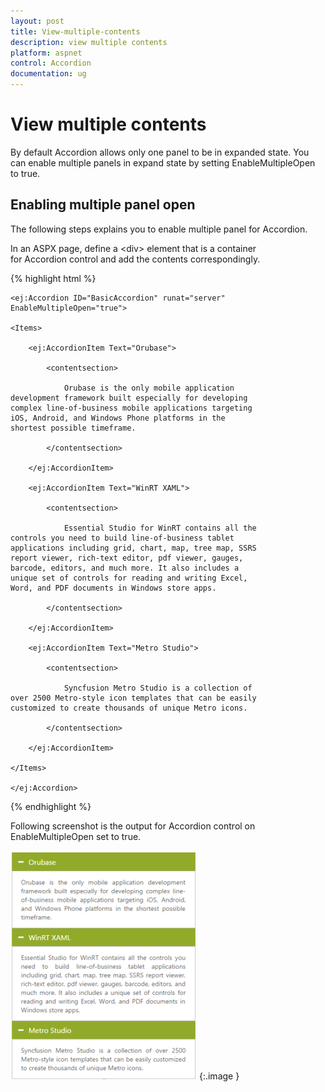 ```yaml
---
layout: post
title: View-multiple-contents
description: view multiple contents
platform: aspnet
control: Accordion 
documentation: ug
---
```


# View multiple contents

By default Accordion allows only one panel to be in expanded state. You can enable multiple panels in expand state by setting EnableMultipleOpen to true.

## Enabling multiple panel open

The following steps explains you to enable multiple panel for Accordion.

In an ASPX page, define a &lt;div&gt; element that is a container for Accordion control and add the contents correspondingly.

{% highlight html %}



<div style="width:400px">     

    <ej:Accordion ID="BasicAccordion" runat="server" EnableMultipleOpen="true">

    <Items>

        <ej:AccordionItem Text="Orubase">

            <contentsection>

                Orubase is the only mobile application development framework built especially for developing complex line-of-business mobile applications targeting iOS, Android, and Windows Phone platforms in the shortest possible timeframe. 

            </contentsection>

        </ej:AccordionItem>

        <ej:AccordionItem Text="WinRT XAML">

            <contentsection>

                Essential Studio for WinRT contains all the controls you need to build line-of-business tablet applications including grid, chart, map, tree map, SSRS report viewer, rich-text editor, pdf viewer, gauges, barcode, editors, and much more. It also includes a unique set of controls for reading and writing Excel, Word, and PDF documents in Windows store apps.

            </contentsection>

        </ej:AccordionItem>

        <ej:AccordionItem Text="Metro Studio">

            <contentsection>

                Syncfusion Metro Studio is a collection of over 2500 Metro-style icon templates that can be easily customized to create thousands of unique Metro icons. 

            </contentsection>

        </ej:AccordionItem>

    </Items>

    </ej:Accordion>

</div>



{% endhighlight %}

Following screenshot is the output for Accordion control on EnableMultipleOpen set to true.

 ![](View-multiple-contents_images/View-multiple-contents_img1.png)
{:.image }





